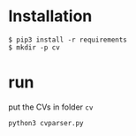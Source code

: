 # Installation
```
$ pip3 install -r requirements
$ mkdir -p cv
```
# run
put the CVs in folder `cv`
```
python3 cvparser.py
```
